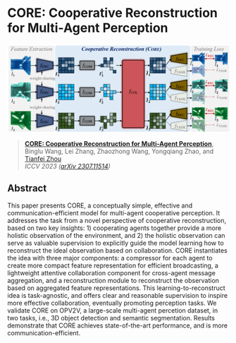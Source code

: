 # CORE: Cooperative Reconstruction for Multi-Agent Perception

![](figures/framework.png)

> [**CORE: Cooperative Reconstruction for Multi-Agent Perception**](https://arxiv.org/abs/2307.11514),            
> Binglu Wang, Lei Zhang, Zhaozhong Wang, Yongqiang Zhao, and [Tianfei Zhou](https://www.tfzhou.com/) <br>
> *ICCV 2023 ([arXiv 2307.11514](https://arxiv.org/abs/2307.11514))*

## Abstract

This paper presents CORE, a conceptually simple, effective and communication-efficient model for multi-agent cooperative perception.  It addresses the task from a novel perspective of cooperative reconstruction, based on two key insights: 1) cooperating agents together provide a more holistic observation of the environment, and 2) the holistic observation can serve as valuable supervision to explicitly guide the model  learning how to reconstruct the ideal observation based on collaboration.  CORE instantiates the idea with three major components: a compressor for each agent to create more compact feature representation for  efficient broadcasting, a lightweight attentive collaboration component for cross-agent message aggregation, and a reconstruction module to  reconstruct the observation based on aggregated feature representations. This learning-to-reconstruct idea is task-agnostic, and offers clear and reasonable supervision to inspire more effective collaboration, eventually  promoting perception tasks. We validate CORE on OPV2V, a large-scale multi-agent percetion dataset, in  two tasks, i.e., 3D object detection and semantic segmentation. Results demonstrate that CORE achieves state-of-the-art performance, and is more communication-efficient.
